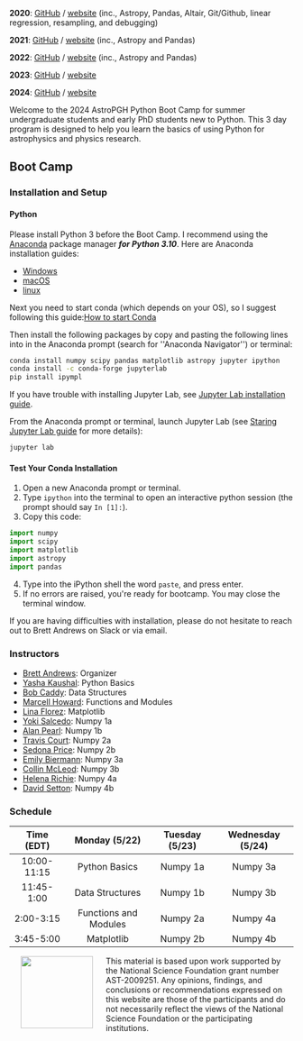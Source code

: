 **2020**: [GitHub](https://github.com/astropgh/astropgh-boot-camp-2020) / [website](https://astropgh.github.io/astropgh-boot-camp-2020/) (inc., Astropy, Pandas, Altair, Git/Github, linear regression, resampling, and debugging)

**2021**: [GitHub](https://github.com/astropgh/python-boot-camp-2021) / [website](https://astropgh.github.io/python-boot-camp-2021/) (inc., Astropy and Pandas)

**2022**: [GitHub](https://github.com/astropgh/python-boot-camp-2022) / [website](https://astropgh.github.io/python-boot-camp-2022/) (inc., Astropy and Pandas)

**2023**: [GitHub](https://github.com/astropgh/python-boot-camp-2023) / [website](https://astropgh.github.io/python-boot-camp-2023/)

**2024**: [GitHub](https://github.com/astropgh/python-boot-camp-2024) / [website](https://astropgh.github.io/python-boot-camp-2024/)

Welcome to the 2024 AstroPGH Python Boot Camp for summer undergraduate students and early PhD students new to Python.  This 3 day program is designed to help you learn the basics of using Python for astrophysics and physics research.


## Boot Camp
### Installation and Setup
#### Python
Please install Python 3 before the Boot Camp. I recommend using the [Anaconda](https://www.anaconda.com/products/individual) package manager **_for Python 3.10_**. Here are Anaconda installation guides:
- [Windows](https://conda.io/projects/conda/en/stable/user-guide/install/windows.html)
- [macOS](https://conda.io/projects/conda/en/stable/user-guide/install/macos.html)
- [linux](https://conda.io/projects/conda/en/stable/user-guide/install/linux.html)


Next you need to start conda (which depends on your OS), so I suggest following this guide:[How to start Conda](https://docs.conda.io/projects/conda/en/latest/user-guide/getting-started.html#starting-conda)


Then install the following packages by copy and pasting the following lines into in the Anaconda prompt (search for ''Anaconda Navigator'') or terminal:
```bash
conda install numpy scipy pandas matplotlib astropy jupyter ipython
conda install -c conda-forge jupyterlab
pip install ipympl
```

If you have trouble with installing Jupyter Lab, see [Jupyter Lab installation guide](https://jupyterlab.readthedocs.io/en/stable/getting_started/installation.html).

From the Anaconda prompt or terminal, launch Jupyter Lab (see [Staring Jupyter Lab guide](https://jupyterlab.readthedocs.io/en/stable/getting_started/starting.html) for more details):
```bash
jupyter lab
```

#### Test Your Conda Installation

1. Open a new Anaconda prompt or terminal.
2. Type `ipython` into the terminal to open an interactive python session (the prompt should say `In [1]:`).
3. Copy this code:
```python
import numpy
import scipy
import matplotlib
import astropy
import pandas
```
4. Type into the iPython shell the word `paste`, and press enter.
5. If no errors are raised, you're ready for bootcamp. You may close the terminal window.

If you are having difficulties with installation, please do not hesitate to reach out to Brett Andrews on Slack or via email.

### Instructors
- [Brett Andrews](https://bretthandrews.github.io/): Organizer
- [Yasha Kaushal](https://yashakaushal.github.io/): Python Basics
- [Bob Caddy](https://robertcaddy.com/): Data Structures
- [Marcell Howard](https://marcellhoward.github.io/): Functions and Modules
- [Lina Florez](https://linaflorez.github.io/): Matplotlib
- [Yoki Salcedo](https://yoquelbinsalcedo.github.io/): Numpy 1a
- [Alan Pearl](https://alanpearl.github.io/): Numpy 1b
- [Travis Court](https://courtt.github.io/): Numpy 2a
- [Sedona Price](https://sedonaprice.github.io/): Numpy 2b
- [Emily Biermann](https://embiermann.github.io/): Numpy 3a
- [Collin McLeod](https://collinmcleod.github.io/): Numpy 3b
- [Helena Richie](https://helenarichie.github.io/): Numpy 4a
- [David Setton](https://davidjsetton.github.io/): Numpy 4b

### Schedule

| Time (EDT) | Monday (5/22) | Tuesday (5/23) | Wednesday (5/24) |
|:-----:|:-----:|:-----:|:-----:|
| 10:00-11:15 | Python Basics | Numpy 1a | Numpy 3a |
| 11:45-1:00 | Data Structures | Numpy 1b | Numpy 3b |
| 2:00-3:15 | Functions and Modules | Numpy 2a | Numpy 4a |
| 3:45-5:00 | Matplotlib | Numpy 2b | Numpy 4b |


<a href="url"><img style="padding: 0px 20px;" src="https://github.com/astropgh/python-boot-camp-2021/blob/main/etc/NSF_4-Color_bitmap_Logo.png?raw=true" align="left" height="128" width="128"></a>

This material is based upon work supported by the National Science Foundation grant number AST-2009251. Any opinions, findings, and conclusions or recommendations expressed on this website are those of the participants and do not necessarily reflect the views of the National Science Foundation or the participating institutions.
